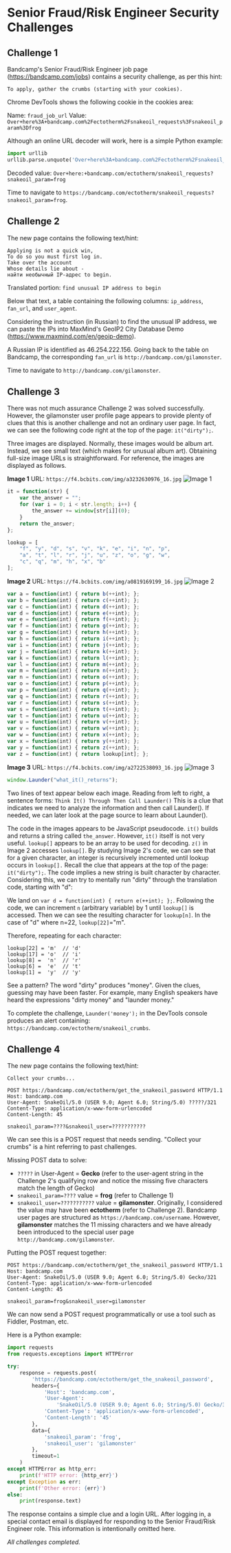 # Senior Fraud/Risk Engineer Security Challenges

## Challenge 1

Bandcamp's Senior Fraud/Risk Engineer job page (<https://bandcamp.com/jobs>) contains a security challenge, as per this hint:

`To apply, gather the crumbs (starting with your cookies).`

Chrome DevTools shows the following cookie in the cookies area:

Name: `fraud_job_url` 
Value: `Over+here%3A+bandcamp.com%2Fectotherm%2Fsnakeoil_requests%3Fsnakeoil_param%3Dfrog`

Although an online URL decoder will work, here is a simple Python example:

```python
import urllib
urllib.parse.unquote('Over+here%3A+bandcamp.com%2Fectotherm%2Fsnakeoil_requests%3Fsnakeoil_param%3Dfrog')
```
Decoded value: `Over+here:+bandcamp.com/ectotherm/snakeoil_requests?snakeoil_param=frog`

Time to navigate to `https://bandcamp.com/ectotherm/snakeoil_requests?snakeoil_param=frog`.

## Challenge 2

The new page contains the following text/hint:

```
Applying is not a quick win,
To do so you must first log in.
Take over the account
Whose details lie about -
найти необычный IP-адрес to begin.
```
Translated portion: `find unusual IP address to begin`

Below that text, a table containing the following columns: `ip_address`, `fan_url`, and `user_agent`.

Considering the instruction (in Russian) to find the unusual IP address, we can paste the IPs into MaxMind's GeoIP2 City Database Demo (https://www.maxmind.com/en/geoip-demo).

A Russian IP is identified as 46.254.222.156. Going back to the table on Bandcamp, the corresponding `fan_url` is `http://bandcamp.com/gilamonster`.

Time to navigate to `http://bandcamp.com/gilamonster`.

## Challenge 3

There was not much assurance Challenge 2 was solved successfully. However, the gilamonster user profile page appears to provide plenty of clues that this is another challenge and not an ordinary user page. In fact, we can see the following code right at the top of the page: `it("dirty");`.

Three images are displayed. Normally, these images would be album art. Instead, we see small text (which makes for unusual album art). Obtaining full-size image URLs is straightforward. For reference, the images are displayed as follows.

**Image 1**
URL: `https://f4.bcbits.com/img/a3232630976_16.jpg`
![Image 1](https://f4.bcbits.com/img/a3232630976_16.jpg)
```javascript
it = function(str) {
	var the_answer = "";
	for (var i = 0; i < str.length; i++) {
		the_answer += window[str[i]](0);
	}
	return the_answer;
};

lookup = [
	"f", "y", "d", "s", "v", "k", "e", "i", "n", "p",
	"a", "t", "l", "r", "j", "u", "z", "o", "g", "w",
	"c", "q", "m", "h", "x", "b"
];
```

**Image 2**
URL: `https://f4.bcbits.com/img/a0819169199_16.jpg`
![Image 2](https://f4.bcbits.com/img/a0819169199_16.jpg)
```javascript
var a = function(int) { return b(++int); }; 
var b = function(int) { return c(++int); }; 
var c = function(int) { return d(++int); };
var d = function(int) { return e(++int); }; 
var e = function(int) { return f(++int); }; 
var f = function(int) { return g(++int); };
var g = function(int) { return h(++int); }; 
var h = function(int) { return i(++int); }; 
var i = function(int) { return j(++int); };
var j = function(int) { return k(++int); }; 
var k = function(int) { return l(++int); }; 
var l = function(int) { return m(++int); }; 
var m = function(int) { return n(++int); };
var n = function(int) { return o(++int); };
var o = function(int) { return p(++int); }; 
var p = function(int) { return q(++int); }; 
var q = function(int) { return r(++int); }; 
var r = function(int) { return s(++int); }; 
var s = function(int) { return t(++int); }; 
var t = function(int) { return u(++int); }; 
var u = function(int) { return v(++int); }; 
var v = function(int) { return w(++int); }; 
var w = function(int) { return x(++int); }; 
var x = function(int) { return y(++int); }; 
var y = function(int) { return z(++int); }; 
var z = function(int) { return lookup[int]; }; 
```

**Image 3**
URL: `https://f4.bcbits.com/img/a2722538093_16.jpg`
![Image 3](https://f4.bcbits.com/img/a2722538093_16.jpg)

```javascript
window.Launder("what_it()_returns");
```

Two lines of text appear below each image. Reading from left to right, a sentence forms: `Think It() Through Then Call Launder()` This is a clue that indicates we need to analyze the information and then call Launder(). If needed, we can later look at the page source to learn about Launder().

The code in the images appears to be JavaScript pseudocode. `it()` builds and returns a string called `the_answer`. However, `it()` itself is not very useful. `lookup[]` appears to be an array to be used for decoding. `z()` in Image 2 accesses `lookup[]`. By studying Image 2's code, we can see that for a given character, an integer is recursively incremented until lookup occurs in `lookup[].` Recall the clue that appears at the top of the page: `it("dirty");`. The code implies a new string is built character by character. Considering this, we can try to mentally run "dirty" through the translation code, starting with "d":

We land on `var d = function(int) { return e(++int); };`. Following the code, we can increment `n` (arbitrary variable) by 1 until `lookup[]` is accessed. Then we can see the resulting character for `lookup[n]`. In the case of "d" where n=22, `lookup[22]`="m".

Therefore, repeating for each character:

```
lookup[22] = 'm'  // 'd'
lookup[17] = 'o'  // 'i'
lookup[8] =  'n'  // 'r'
lookup[6] =  'e'  // 't'
lookup[1] =  'y'  // 'y'
```

See a pattern? The word "dirty" produces "money". Given the clues, guessing may have been faster. For example, many English speakers have heard the expressions "dirty money" and "launder money." 

To complete the challenge, `Launder('money');` in the DevTools console produces an alert containing: `https://bandcamp.com/ectotherm/snakeoil_crumbs`.

## Challenge 4

The new page contains the following text/hint:

`Collect your crumbs...`

```
POST https://bandcamp.com/ectotherm/get_the_snakeoil_password HTTP/1.1
Host: bandcamp.com
User-Agent: SnakeOil/5.0 (USER 9.0; Agent 6.0; String/5.0) ?????/321
Content-Type: application/x-www-form-urlencoded
Content-Length: 45

snakeoil_param=????&snakeoil_user=???????????
```

We can see this is a POST request that needs sending. "Collect your crumbs" is a hint referring to past challenges. 

Missing POST data to solve:
* `?????` in User-Agent = **Gecko** (refer to the user-agent string in the Challenge 2's qualifying row and notice the missing five characters match the length of Gecko)
* `snakeoil_param=????` value = **frog** (refer to Challenge 1)
* `snakeoil_user=???????????` value =  **gilamonster**. Originally, I considered the value may have been **ectotherm** (refer to Challenge 2). Bandcamp user pages are structured as `https://bandcamp.com/username`. However, **gilamonster** matches the 11 missing characters and we have already been introduced to the special user page `http://bandcamp.com/gilamonster`.

Putting the POST request together:

```
POST https://bandcamp.com/ectotherm/get_the_snakeoil_password HTTP/1.1
Host: bandcamp.com
User-Agent: SnakeOil/5.0 (USER 9.0; Agent 6.0; String/5.0) Gecko/321
Content-Type: application/x-www-form-urlencoded
Content-Length: 45

snakeoil_param=frog&snakeoil_user=gilamonster
```

We can now send a POST request programmatically or use a tool such as Fiddler, Postman, etc.

Here is a Python example:

```python
import requests
from requests.exceptions import HTTPError

try:
    response = requests.post(
        'https://bandcamp.com/ectotherm/get_the_snakeoil_password',
        headers={
            'Host': 'bandcamp.com',
            'User-Agent':
                'SnakeOil/5.0 (USER 9.0; Agent 6.0; String/5.0) Gecko/321',
            'Content-Type': 'application/x-www-form-urlencoded',
            'Content-Length': '45'
        },
        data={
            'snakeoil_param': 'frog',
            'snakeoil_user': 'gilamonster'
        },
        timeout=1
    )
except HTTPError as http_err:
    print(f'HTTP error: {http_err}')
except Exception as err:
    print(f'Other error: {err}')
else:
    print(response.text)
```

The response contains a simple clue and a login URL. After logging in, a special contact email is displayed for responding to the Senior Fraud/Risk Engineer role. This information is intentionally omitted here.

*All challenges completed.*
